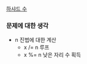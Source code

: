 [하샤드 수](https://programmers.co.kr/learn/courses/30/lessons/12947)

### 문제에 대한 생각
- n 진법에 대한 계산
    - x /= n 루프
    - x %= n 낮은 자리 수 획득